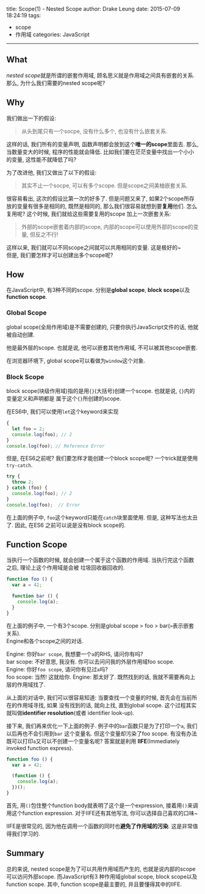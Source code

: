 title: Scope(1) - Nested Scope
author: Drake Leung
date: 2015-07-09 18:24:19
tags:
- scope
- 作用域
categories: JavaScript
---

## What
*nested scope*就是所谓的嵌套作用域, 顾名思义就是作用域之间具有嵌套的关系.  
那么, 为什么我们需要的nested scope呢?

## Why
我们做出一下的假设:

> 从头到尾只有一个socpe, 没有什么多个, 也没有什么嵌套关系.

这样的话, 我们所有的变量声明, 函数声明都会放到这个**唯一的scope**里面去. 那么, 当数量变大的时候,
程序的性能就会降低. 比如我们要在茫茫变量中找出一个小小的变量, 这性能不就降低了吗?

为了改进他, 我们又做出了以下的假设:

> 其实不止一个socpe, 可以有多个scope. 但是scope之间美柚嵌套关系.

很容易看出, 这次的假设比第一次的好多了. 但是问题又来了, 如果2个scope所存放的变量有很多是相同的,
既然是相同的, 那么我们很容易就想到要**复用**他们. 怎么复用呢? 这个时候, 我们就给这些需要复用的scope
加上一次嵌套关系:

> 外部的scope嵌套着内部的scope, 内部的scope可以使用外部的scope的变量, 但反之不行!

这样以来, 我们就可以不同scope之间就可以共用相同的变量. 这是极好的~  
但是, 我们要怎样才可以创建出多个scope呢?

## How
在JavaScript中, 有3种不同的scope. 分别是**global scope**, **block scope**以及
**function scope**.

### Global Scope
global scope(全局作用域)是不需要创建的, 只要你执行JavaScript文件的话, 他就被自动创建.

他是最外层的scope. 也就是说, 他可以嵌套其他作用域, 不可以被其他scope嵌套.

在浏览器环境下, global scope可以看做为`window`这个对象.

### Block Scope
block scope(块级作用域)指的是用`{}`(大括号)创建一个scope. 也就是说, `{}`内的变量定义和声明都是
属于这个`{}`所创建的scope.

在ES6中, 我们可以使用`let`这个keyword来实现

```javascript
{
  let foo = 2;
  console.log(foo); // 2
}
console.log(foo); // Reference Error
```

但是, 在ES6之前呢? 我们要怎样才能创建一个block scope呢? 一个trick就是使用`try-catch`.
```javascript
try {
  throw 2;
} catch (foo) {
  console.log(foo); // 2
}
console.log(foo);  // Error
```
在上面的例子中, `foo`这个keyword只能在`catch`块里面使用. 但是, 这种写法也太丑了. 因此, 在ES6
之前可以说是没有block scope的.

## Function Scope
当执行一个函数的时候, 就会创建一个属于这个函数的作用域. 当执行完这个函数之后, 理论上这个作用域是会被
垃圾回收器回收的.

```javascript
function foo () {
  var a = 42;

  function bar () {
    console.log(a);
  }
}
```
在上面的例子中, 一个有3个scope. 分别是global scope > foo > bar(`>`表示嵌套关系).  
Engine和各个scope之间的对话.

Engine: 你好`bar scope`, 我想要一个`a`的RHS, 请问你有吗?  
bar scope: 不好意思, 我没有. 你可以去问问我的外层作用域foo scope.  
Engine: 你好`foo scope`, 请问你有见过`a`吗?  
foo scope: 当然! 这就给你.
Engine: 那太好了. 既然找到的话, 我就不需要再向上层的作用域找了.  

从上面的对话中, 我们可以很容易知道: 当要查找一个变量的时候, 首先会在当前所在的作用域寻找, 如果
没有找到的话, 就向上找, 直到global scope. 这个过程其实就叫做**identifier resolution**(或者
  identifier look-up).

接下来, 我们再来优化一下上面的例子. 例子中的`bar`函数只是为了打印一个`a`, 我们以后再也不会引用到`bar`
这个变量名. 但这个变量却污染了foo scope. 有没有办法既可以打印`a`又可以不创建一个变量名呢? 答案就是利用
**IIFE**(Immediately invoked function express).
```javascript
function foo () {
  var a = 42;

  (function () {
    console.log(a);
  })();
}
```
首先, 用`()`包住整个function body就表明了这个是一个expression, 接着用`()`来调用这个function expression.
对于IIFE还有其他写法, 你可以选择自己喜欢的口味~

IIFE是很常见的, 因为他在调用一个函数的同时也**避免了作用域的污染**. 这是非常值得我们学习的.

## Summary
总的来说, nested scope是为了可以共用作用域而产生的, 也就是说内部的scope可以访问外部scope. 而JavaScript有3
种作用域global scope, block scope以及function scope. 其中, function scope是最主要的, 并且要懂得其中的IIFE.
